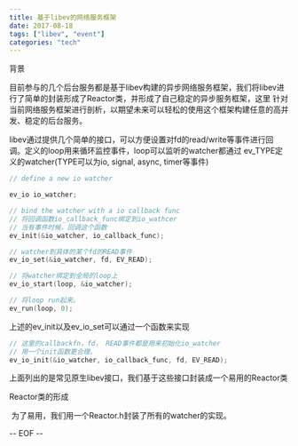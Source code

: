 ```yaml
---
title: 基于libev的网络服务框架
date: 2017-08-18
tags: ["libev", "event"]
categories: "tech"
---
```




背景

​	目前参与的几个后台服务都是基于libev构建的异步网络服务框架，我们将libev进行了简单的封装形成了Reactor类，并形成了自己稳定的异步服务框架，这里 针对当前网络服务框架进行剖析，以期望未来可以轻松的使用这个框架构建任意的高并发、稳定的后台服务。

<!--more-->

​	libev通过提供几个简单的接口，可以方便设置对fd的read/write等事件进行回调。定义的loop用来循环监控事件，loop可以监听的watcher都通过 ev_TYPE定义的watcher(TYPE可以为io, signal, async, timer等事件)



```c++
// define a new io watcher

ev_io io_watcher;

```



```c++
// bind the watcher with a io callback func
// 将回调函数io_callback_func绑定到io_wathcer
// 当有事件时候，回调这个函数
ev_init(&io_watcher, io_callback_func);

// watcher到具体的某个fd的READ事件
ev_io_set(&io_watcher, fd, EV_READ);

// 将watcher绑定到全局的loop上
ev_io_start(loop, &io_watcher);

// 将loop run起来。
ev_run(loop, 0);
```

上述的ev_init以及ev_io_set可以通过一个函数来实现

```c++
// 这里的callbackfn，fd， READ事件都是用来初始化io_watcher
// 用一个init函数更合理。
ev_io_init(&io_watcher, io_callback_func, fd, EV_READ);

```

上面列出的是常见原生libev接口，我们基于这些接口封装成一个易用的Reactor类

Reactor类的形成

​	为了易用，我们用一个Reactor.h封装了所有的watcher的实现。



-- EOF --